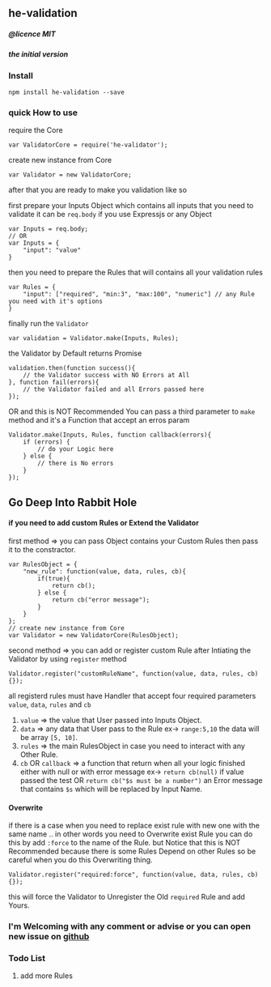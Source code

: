 ## he-validation
##### @licence MIT
##### the initial version

### Install
    npm install he-validation --save

### quick How to use
require the Core

    var ValidatorCore = require('he-validator');

create new instance from Core

    var Validator = new ValidatorCore;

after that you are ready to make you validation like so

first prepare your Inputs Object which contains all inputs that you need to validate
it can be `req.body` if you use Expressjs or any Object

    var Inputs = req.body;
    // OR
    var Inputs = {
        "input": "value"
    }

then you need to prepare the Rules that will contains all your validation rules

    var Rules = {
        "input": ["required", "min:3", "max:100", "numeric"] // any Rule you need with it's options
    }

finally run the `Validator`

    var validation = Validator.make(Inputs, Rules);
    
the Validator by Default returns Promise

    validation.then(function success(){
        // the Validator success with NO Errors at All
    }, function fail(errors){
        // the Validator failed and all Errors passed here
    });

OR and this is NOT Recommended You can pass a third parameter to `make` method and it's a Function that accept an erros param

    Validator.make(Inputs, Rules, function callback(errors){
        if (errors) {
            // do your Logic here
        } else { 
            // there is No errors
        }
    });
    
## Go Deep Into Rabbit Hole

#### if you need to add custom Rules or Extend the Validator

first method => you can pass Object contains your Custom Rules then pass it to the constractor.

    var RulesObject = {
        "new_rule": function(value, data, rules, cb){
            if(true){
                return cb();
            } else {
                return cb("error message");
            }
        }
    };
    // create new instance from Core
    var Validator = new ValidatorCore(RulesObject);

second method => you can add or register custom Rule after Intiating the Validator by using `register` method

    Validator.register("customRuleName", function(value, data, rules, cb){});

all registerd rules must have Handler that accept four required parameters `value`, `data`, `rules` and `cb`
1. `value` => the value that User passed into Inputs Object.
2. `data` => any data that User pass to the Rule ex-> `range:5,10` the data will be array `[5, 10]`.
3. `rules` => the main RulesObject in case you need to interact with any Other Rule.
4. `cb` OR `callback` => a function that return when all your logic finished either with null or with error message ex-> `return cb(null)` if value passed the test OR `return cb("$s must be a number")` an Error message that contains `$s` which will be replaced by Input Name.

#### Overwrite
if there is a case when you need to replace exist rule with new one with the same name .. in other words you need to Overwrite exist Rule you can do this by add `:force` to the name of the Rule.
but Notice that this is NOT Recommended because there is some Rules Depend on other Rules so be careful when you do this Overwriting thing.

    Validator.register("required:force", function(value, data, rules, cb){});

this will force the Validator to Unregister the Old `required` Rule and add Yours.


### I'm Welcoming with any comment or advise or you can open new issue on [github](https://github.com/ibrahimsaqr/he-event-system/issues)

### Todo List
1. add more Rules
